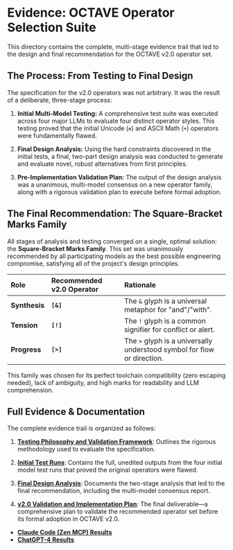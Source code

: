 # Evidence: OCTAVE Operator Selection Suite

This directory contains the complete, multi-stage evidence trail that led to the design and final recommendation for the OCTAVE v2.0 operator set.

## The Process: From Testing to Final Design

The specification for the v2.0 operators was not arbitrary. It was the result of a deliberate, three-stage process:

1.  **Initial Multi-Model Testing:** A comprehensive test suite was executed across four major LLMs to evaluate four distinct operator styles. This testing proved that the initial Unicode (`⊕`) and ASCII Math (`+`) operators were fundamentally flawed.

2.  **Final Design Analysis:** Using the hard constraints discovered in the initial tests, a final, two-part design analysis was conducted to generate and evaluate novel, robust alternatives from first principles.

3.  **Pre-Implementation Validation Plan:** The output of the design analysis was a unanimous, multi-model consensus on a new operator family, along with a rigorous validation plan to execute before formal adoption.

## The Final Recommendation: The Square-Bracket Marks Family

All stages of analysis and testing converged on a single, optimal solution: the **Square-Bracket Marks Family**. This set was unanimously recommended by all participating models as the best possible engineering compromise, satisfying all of the project's design principles.

| Role | Recommended v2.0 Operator | Rationale |
| :--- | :--- | :--- |
| **Synthesis** | **`[&]`** | The `&` glyph is a universal metaphor for "and"/"with". |
| **Tension** | **`[!]`** | The `!` glyph is a common signifier for conflict or alert. |
| **Progress** | **`[>]`** | The `>` glyph is a universally understood symbol for flow or direction. |

This family was chosen for its perfect toolchain compatibility (zero escaping needed), lack of ambiguity, and high marks for readability and LLM comprehension.

## Full Evidence & Documentation

The complete evidence trail is organized as follows:

1.  **[Testing Philosophy and Validation Framework](./testing_philosophy_and_validation.md)**: Outlines the rigorous methodology used to evaluate the specification.

2.  **[Initial Test Runs](./test_runs/)**: Contains the full, unedited outputs from the four initial model test runs that proved the original operators were flawed.

3.  **[Final Design Analysis](./final_design_analysis/)**: Documents the two-stage analysis that led to the final recommendation, including the multi-model consensus report.

4.  **[v2.0 Validation and Implementation Plan](./v2_validation_and_implementation_plan.md)**: The final deliverable—a comprehensive plan to validate the recommended operator set before its formal adoption in OCTAVE v2.0.
*   **[Claude Code (Zen MCP) Results](./test_runs/test_run_claude_zen/)**
*   **[ChatGPT-4 Results](./test_runs/test_run_chatgpt/)**

